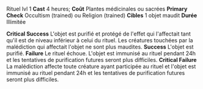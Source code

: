 Rituel lvl 1
**Cast** 4 heures; **Coût** Plantes médicinales ou sacrées
**Primary Check** Occultism (trained) ou Religion (trained)
**Cibles** 1 objet maudit
**Durée** Illimitée


**Critical Success** L'objet est purifié et protégé de l'effet qui l'affectait tant qu'il est de niveau inférieur à celui du rituel. Les créatures touchées par la malédiction qui affectait l'objet ne sont plus maudites.
**Success** L'objet est purifié.
**Failure** Le rituel échoue. L'objet est immunisé au rituel pendant 24h et les tentatives de purification futures seront plus difficiles.
**Critical Failure** La malédiction affecte toute créature ayant participée au rituel et l'objet est immunisé au rituel pendant 24h et les tentatives de purification futures seront plus difficiles.